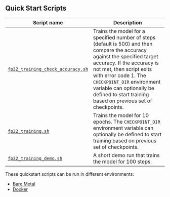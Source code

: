 <!--- 40. Quick Start Scripts -->
## Quick Start Scripts

| Script name | Description |
|-------------|-------------|
| [`fp32_training_check_accuracy.sh`](fp32_training_check_accuracy.sh) | Trains the model for a specified number of steps (default is 500) and then compare the accuracy against the specified target accuracy. If the accuracy is not met, then script exits with error code 1. The `CHECKPOINT_DIR` environment variable can optionally be defined to start training based on previous set of checkpoints. |
| [`fp32_training.sh`](fp32_training.sh) | Trains the model for 10 epochs. The `CHECKPOINT_DIR` environment variable can optionally be defined to start training based on previous set of checkpoints. |
| [`fp32_training_demo.sh`](fp32_training_demo.sh) | A short demo run that trains the model for 100 steps. |

These quickstart scripts can be run in different environments:
* [Bare Metal](#bare-metal)
* [Docker](#docker)
